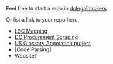 Feel free to start a repo in [dclegalhackers](https://www.github.com/dclegalhackers)

Or list a link to your repo here:

* [LSC Mapping](https://github.com/LegalServicesCorporation/LSC-Mapping/blob/master/README.md)
* [DC Procurement Scraping](https://github.com/vzvenyach/dc-contracts)
* [US Glossary Annotation project](https://github.com/unitedstates/glossary)
* [Code Parsing]
* Website?
